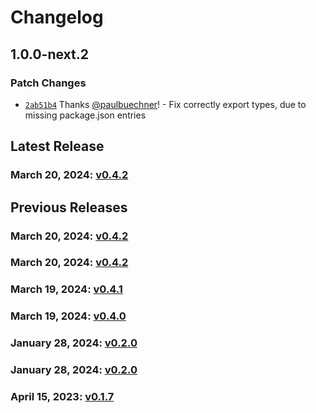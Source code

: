 # Changelog

## 1.0.0-next.2

### Patch Changes

- [`2ab51b4`](https://github.com/paulbuechner/storybook-addon-data-theme-switcher/commit/2ab51b433193058de043f0fab4b7d760d42287dc) Thanks [@paulbuechner](https://github.com/paulbuechner)! - Fix correctly export types, due to missing package.json entries

## Latest Release

### March 20, 2024: [v0.4.2](/.changelog/v0.4.2.mdx)

## Previous Releases

### March 20, 2024: [v0.4.2](/.changelog/v0.4.2.mdx)

### March 20, 2024: [v0.4.2](/.changelog/v0.4.2.mdx)

### March 19, 2024: [v0.4.1](/.changelog/v0.4.1.mdx)

### March 19, 2024: [v0.4.0](/.changelog/v0.4.0.mdx)

### January 28, 2024: [v0.2.0](/.changelog/v0.2.0.mdx)

### January 28, 2024: [v0.2.0](/.changelog/v0.2.0.mdx)

### April 15, 2023: [v0.1.7](/.changelog/v0.1.7.mdx)
